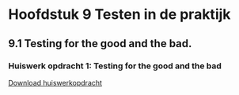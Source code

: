 # Hoofdstuk 9 Testen in de praktijk

## 9.1 Testing for the good and the bad.

### Huiswerk opdracht 1: Testing for the good and the bad

<a href="https://elo.kw1c.nl/CMS/Studie/811%20ICT-Academie/811%20VakkenInhoud/%5BB.06%20BEH%5D%20Onderhoud%20en%20beheer/Productie/02.%20Opdrachten/Test%20Case%20Opdracht.docx">Download huiswerkopdracht</a>

